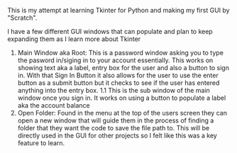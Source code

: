 This is my attempt at learning Tkinter for Python and making my first GUI by "Scratch". 

I have a few different GUI windows that can populate and plan to keep expanding them as I learn more about Tkinter
1. Main Window aka Root: This is a password window asking you to type the pasword in/siging in to your account essentially. This works on showing text aka a label, entry box for the user and also a button to sign in. With that Sign In Button it also allows for the user to use the enter button as a submit button but it checks to see if the user has entered anything into the entry box.
  1.1 This is the sub window of the main window once you sign in. It works on using a button to populate a label aka the account balance
2. Open Folder: Found in the menu at the top of the users screen they can open a new window that will guide them in the process of finding a folder that they want the code to save the file path to. This will be directly used in the GUI for other projects so I felt like this was a key feature to learn. 

